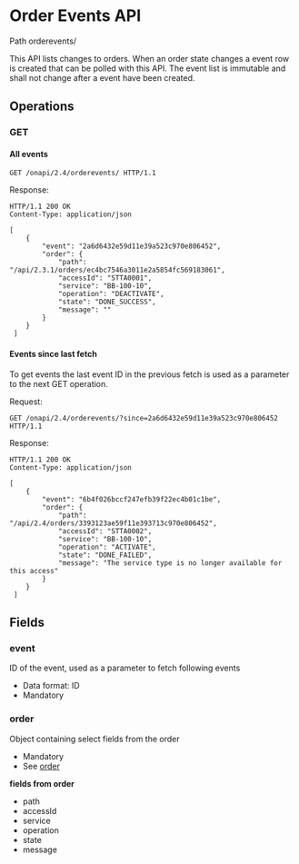 # Order Events API
Path orderevents/

This API lists changes to orders. When an order state changes a event row is created that can be polled with this API. 
The event list is immutable and shall not change after a event have been created.

## Operations 

### GET

#### All events
```http
GET /onapi/2.4/orderevents/ HTTP/1.1
```

Response:
```http
HTTP/1.1 200 OK
Content-Type: application/json

[
    {
        "event": "2a6d6432e59d11e39a523c970e806452",
        "order": {
            "path": "/api/2.3.1/orders/ec4bc7546a3011e2a5854fc569183061",
            "accessId": "STTA0001",
            "service": "BB-100-10",
            "operation": "DEACTIVATE",
            "state": "DONE_SUCCESS",
            "message": ""
        }
    }
 ]
```

#### Events since last fetch
To get events the last event ID in the previous fetch is used as a parameter to the next GET operation.

Request:
```http
GET /onapi/2.4/orderevents/?since=2a6d6432e59d11e39a523c970e806452 HTTP/1.1
```

Response:
```http
HTTP/1.1 200 OK
Content-Type: application/json

[
    {
        "event": "6b4f026bccf247efb39f22ec4b01c1be",
        "order": {
            "path": "/api/2.4/orders/3393123ae59f11e393713c970e806452",
            "accessId": "STTA0002",
            "service": "BB-100-10",
            "operation": "ACTIVATE",
            "state": "DONE_FAILED",
            "message": "The service type is no longer available for this access"
        }
    }
 ]
```

## Fields

### event
ID of the event, used as a parameter to fetch following events 

 * Data format: ID
 * Mandatory
 
### order 
Object containing select fields from the order
 * Mandatory
 * See [order](order.md)

**fields from order**
 * path
 * accessId
 * service
 * operation
 * state
 * message